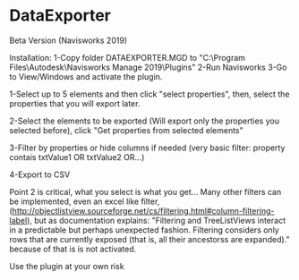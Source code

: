# DataExporter
Beta Version (Navisworks 2019)

Installation:
1-Copy folder DATAEXPORTER.MGD to "C:\Program Files\Autodesk\Navisworks Manage 2019\Plugins"
2-Run Navisworks
3-Go to View/Windows and activate the plugin.

1-Select up to 5 elements and then click "select properties", then, select the properties that you will export later.

2-Select the elements to be exported (Will export only the properties you selected before), click "Get properties from selected elements"

3-Filter by properties or hide columns if needed (very basic filter: property contais txtValue1 OR txtValue2 OR...)

4-Export to CSV

Point 2 is critical, what you select is what you get...
Many other filters can be implemented, even an excel like filter, (http://objectlistview.sourceforge.net/cs/filtering.html#column-filtering-label), but as documentation explains:
"Filtering and TreeListViews interact in a predictable but perhaps unexpected fashion.
Filtering considers only rows that are currently exposed (that is, all their ancestorss are expanded)."
because of that is is not activated.


Use the plugin at your own risk
